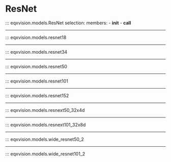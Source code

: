 # ResNet

::: eqxvision.models.ResNet
    selection:
        members:
            - __init__
            - __call__

---

::: eqxvision.models.resnet18

---

::: eqxvision.models.resnet34

---

::: eqxvision.models.resnet50

---

::: eqxvision.models.resnet101

---

::: eqxvision.models.resnet152

---

::: eqxvision.models.resnext50_32x4d

---

::: eqxvision.models.resnext101_32x8d

---

::: eqxvision.models.wide_resnet50_2

---

::: eqxvision.models.wide_resnet101_2
